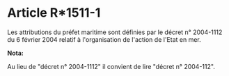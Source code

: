 # Article R*1511-1

Les attributions du préfet maritime sont définies par le décret n° 2004-1112 du 6 février 2004 relatif à l'organisation de
l'action de l'Etat en mer.

**Nota:**

Au lieu de "décret n° 2004-1112" il convient de lire "décret n° 2004-112".

